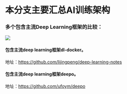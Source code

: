 # 本分支主要汇总AI训练架构

### 多个包含主流Deep Learning框架的比较：</br>
![](https://github.com/jamess010/AIOpen/blob/master/pic/model-docker.png)

#### 包含主流deep learning框架dl-docker。</br>
地址：https://github.com/lijingpeng/deep-learning-notes


#### 包含主流deep learning框架deepo。</br>
地址：https://github.com/ufoym/deepo

###

